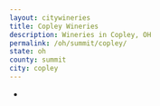 ```yaml
---
layout: citywineries
title: Copley Wineries
description: Wineries in Copley, OH
permalink: /oh/summit/copley/
state: oh
county: summit
city: copley
---
```

-
